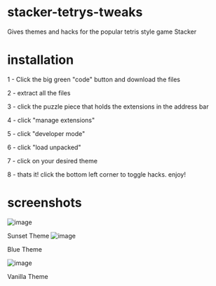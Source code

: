 # stacker-tetrys-tweaks
Gives themes and hacks for the popular tetris style game Stacker

# installation
1 - Click the big green "code" button and download the files

2 - extract all the files

3 - click the puzzle piece that holds the extensions in the address bar

4 - click "manage extensions"

5 - click "developer mode"

6 - click "load unpacked"

7 - click on your desired theme

8 - thats it! click the bottom left corner to toggle hacks. enjoy!

# screenshots
![image](https://github.com/user-attachments/assets/ca72028e-b5a5-4629-9189-01c235fca79d)

Sunset Theme
![image](https://github.com/user-attachments/assets/22dd9737-aedd-407a-86a1-ca21a693086d)

Blue Theme

![image](https://github.com/user-attachments/assets/5126502f-5920-4666-9389-1fd9ee493692)

Vanilla Theme
